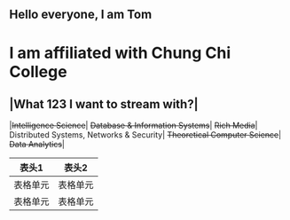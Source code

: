 ## Hello everyone, I am Tom
# I am affiliated with Chung Chi College

|What 123 I want to stream with?|
--------------------------------
|~~Intelligence Science~~|
~~Database & Information Systems~~|
~~Rich Media~~|
Distributed Systems, Networks & Security|
~~Theoretical Computer Science~~|
~~Data Analytics~~|


| 表头1  | 表头2|
| ---------- | -----------|
| 表格单元   | 表格单元   |
| 表格单元   | 表格单元   |